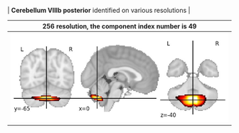 


| **Cerebellum VIIIb posterior** identified on various resolutions |

| 256 resolution, the component index number is 49|  
|:---:|  
| ![Component 256](../256/final/49.jpg "From component 256: Cerebellum VIIIb posterior") |